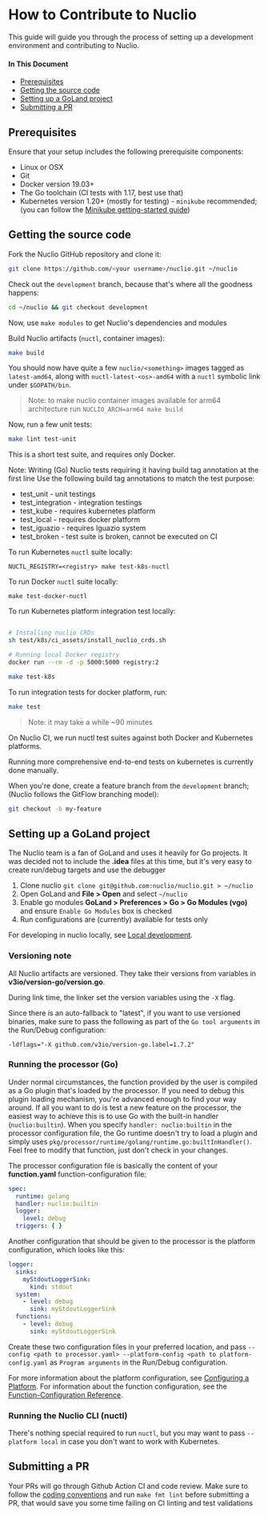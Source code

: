 # How to Contribute to Nuclio

This guide will guide you through the process of setting up a development environment and contributing to Nuclio.

#### In This Document

- [Prerequisites](#prerequisites)
- [Getting the source code](#get-source)
- [Setting up a GoLand project](#goland-setup)
- [Submitting a PR](#submitting-a-pr)

<a id="prerequisites"></a>
## Prerequisites

Ensure that your setup includes the following prerequisite components:

- Linux or OSX
- Git
- Docker version 19.03+
- The Go toolchain (CI tests with 1.17, best use that)
- Kubernetes version 1.20+ (mostly for testing) - `minikube` recommended; (you can follow
  the [Minikube getting-started guide](/docs/setup/minikube/getting-started-minikube.md))

<a id="get-source"></a>
## Getting the source code

Fork the Nuclio GitHub repository and clone it:

```sh
git clone https://github.com/<your username>/nuclio.git ~/nuclio
```

Check out the `development` branch, because that's where all the goodness happens:

```sh
cd ~/nuclio && git checkout development
```

Now, use `make modules` to get Nuclio's dependencies and modules

Build Nuclio artifacts (`nuctl`, container images):

```sh
make build
```

You should now have quite a few `nuclio/<something>` images tagged as `latest-amd64`, along
with `nuctl-latest-<os>-amd64` with a `nuctl` symbolic link under `$GOPATH/bin`.

> Note: to make nuclio container images available for arm64 architecture run `NUCLIO_ARCH=arm64 make build`

Now, run a few unit tests:

```sh
make lint test-unit
```

This is a short test suite, and requires only Docker.

Note: Writing (Go) Nuclio tests requiring it having build tag annotation at the first line Use the following build tag
annotations to match the test purpose:

- test_unit - unit testings
- test_integration - integration testings
- test_kube - requires kubernetes platform
- test_local - requires docker platform
- test_iguazio - requires Iguazio system
- test_broken - test suite is broken, cannot be executed on CI

To run Kubernetes `nuctl` suite locally:

`NUCTL_REGISTRY=<registry> make test-k8s-nuctl`

To run Docker `nuctl` suite locally:

`make test-docker-nuctl`

To run Kubernetes platform integration test locally:

```sh

# Installing nuclio CRDs
sh test/k8s/ci_assets/install_nuclio_crds.sh

# Running local Docker registry
docker run --rm -d -p 5000:5000 registry:2

make test-k8s
```

To run integration tests for docker platform, run:

```sh
make test
```

> Note: it may take a while ~90 minutes

On Nuclio CI, we run nuctl test suites against both Docker and Kubernetes platforms.

Running more comprehensive end-to-end tests on kubernetes is currently done manually.

When you're done, create a feature branch from the `development` branch; (Nuclio follows the GitFlow branching model):

```sh
git checkout -b my-feature
```

<a id="goland-setup"></a>
## Setting up a GoLand project

The Nuclio team is a fan of GoLand and uses it heavily for Go projects. It was decided not to include the **.idea**
files at this time, but it's very easy to create run/debug targets and use the debugger

1. Clone nuclio `git clone git@github.com:nuclio/nuclio.git > ~/nuclio`
2. Open GoLand and **File > Open** and select `~/nuclio`
3. Enable go modules **GoLand > Preferences > Go > Go Modules (vgo)** and ensure `Enable Go Modules` box is checked
4. Run configurations are (currently) available for tests only


For developing in nuclio locally, see [Local development](/docs/devel/local-development.md).

<a id="goland-versioning-note"></a>
### Versioning note

All Nuclio artifacts are versioned. They take their versions from variables in **v3io/version-go/version.go**.

During link time, the linker set the version variables using the `-X` flag.

Since there is an auto-fallback to "latest", if you want to use versioned binaries, make sure to pass the following as
part of the `Go tool arguments` in the Run/Debug configuration:

```
-ldflags="-X github.com/v3io/version-go.label=1.7.2"
``` 

<a id="goland-run-go-processor"></a>
### Running the processor (Go)

Under normal circumstances, the function provided by the user is compiled as a Go plugin that's loaded by the processor.
If you need to debug this plugin loading mechanism, you're advanced enough to find your way around. If all you want to
do is test a new feature on the processor, the easiest way to achieve this is to use Go with the built-in
handler (`nuclio:builtin`). When you specify `handler: nuclio:builtin` in the processor configuration file, the Go
runtime doesn't try to load a plugin and simply uses `pkg/processor/runtime/golang/runtime.go:builtInHandler()`. Feel
free to modify that function, just don't check in your changes.

The processor configuration file is basically the content of your **function.yaml** function-configuration file:

```yaml
spec:
  runtime: golang
  handler: nuclio:builtin
  logger:
    level: debug
  triggers: { }
```

Another configuration that should be given to the processor is the platform configuration, which looks like this:

```yaml
logger:
  sinks:
    myStdoutLoggerSink:
      kind: stdout
  system:
    - level: debug
      sink: myStdoutLoggerSink
  functions:
    - level: debug
      sink: myStdoutLoggerSink
```

Create these two configuration files in your preferred location, and pass `--config <path to processor.yaml>
--platform-config <path to platform-config.yaml` as `Program arguments` in the Run/Debug configuration.

For more information about the platform configuration,
see [Configuring a Platform](/docs/tasks/configuring-a-platform.md#configuration-elements). For information about the
function configuration, see
the [Function-Configuration Reference](/docs/reference/function-configuration/function-configuration-reference.md).

<a id="goland-run-cli"></a>
### Running the Nuclio CLI (nuctl)

There's nothing special required to run `nuctl`, but you may want to pass `--platform local` in case you don't want to
work with Kubernetes.

<a id="submitting-a-pr"></a>
## Submitting a PR

Your PRs will go through Github Action CI and code review. Make sure to follow
the [coding conventions](/docs/devel/coding-conventions.md) and run `make fmt lint` before submitting a PR, that would
save you some time failing on CI linting and test validations

